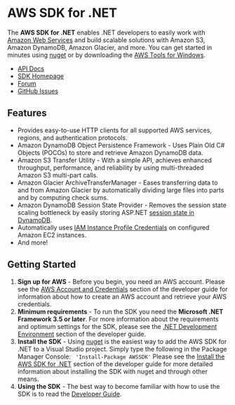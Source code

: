 # AWS SDK for .NET 

The **AWS SDK for .NET** enables .NET developers to easily work with [Amazon Web Services][aws] and build scalable solutions with Amazon S3, Amazon DynamoDB, Amazon Glacier, and more. You can get started in minutes using [nuget][nuget-info] or by downloading the [AWS Tools for Windows][install-msi].

* [API Docs][docs-api]
* [SDK Homepage][sdk-website]
* [Forum][sdk-forum]
* [GitHub Issues][sdk-issues]

## Features

* Provides easy-to-use HTTP clients for all supported AWS services, regions, and authentication protocols.
* Amazon DynamoDB Object Persistence Framework - Uses Plain Old C# Objects (POCOs) to store and retrieve Amazon DynamoDB data.
* Amazon S3 Transfer Utility - With a simple API, achieves enhanced throughput, performance, and reliability by using multi-threaded Amazon S3 multi-part calls.
* Amazon Glacier ArchiveTransferManager - Eases transferring data to and from Amazon Glacier by automatically dividing large files into parts and by computing check sums.
* Amazon DynamoDB Session State Provider - Removes the session state scaling bottleneck by easily storing ASP.NET [session state in DynamoDB][Session-state].
* Automatically uses [IAM Instance Profile Credentials][aws-iam-credentials] on configured Amazon EC2 instances.
* And more!

## Getting Started

1. **Sign up for AWS** - Before you begin, you need an AWS account. Please see the [AWS Account and Credentials][docs-signup] section of the developer guide for information about how to create an AWS account and retrieve your AWS credentials.
1. **Minimum requirements** - To run the SDK you need the **Microsoft .NET Framework 3.5 or later**. For more information about the requirements and optimum settings for the SDK, please see the [.NET Development Environment][docs-signup] section of the developer guide.
1. **Install the SDK** - Using [nuget][nuget-info] is the easiest way to add the AWS SDK for .NET to a Visual Studio project.  Simply type the following in the Package Manager Console: 
`` 
'Install-Package AWSSDK'
``
Please see the [Install the AWS SDK for .NET][docs-signup] section of the developer guide for more detailed information about installing the SDK with nuget and through other means.
1. **Using the SDK** - The best way to become familiar with how to use the SDK is to read the [Developer Guide][docs-guide].


[nuget-info]: https://nuget.org/
[install-msi]: http://sdk-for-net.amazonwebservices.com/latest/AWSToolsAndSDKForNet.msi
[aws]: http://aws.amazon.com/
[sdk-website]: http://aws.amazon.com/sdkfornet
[sdk-forum]: http://developer.amazonwebservices.com/connect/forum.jspa?forumID=61
[sdk-issues]: https://github.com/aws/aws-sdk-net/issues
[sdk-license]: http://aws.amazon.com/apache2.0/
[docs-api]: http://docs.amazonwebservices.com/sdkfornet/latest/apidocs/Index.html
[docs-signup]: http://docs.aws.amazon.com/AWSSdkDocsNET/latest/DeveloperGuide/net-dg-setup.html
[aws-iam-credentials]: http://docs.aws.amazon.com/AWSSdkDocsNET/latest/DeveloperGuide/net-dg-roles.html
[docs-guide]: http://docs.amazonwebservices.com/AWSSdkDocsNET/latest/DeveloperGuide/welcome.html
[Session-state]: http://docs.aws.amazon.com/AWSSdkDocsNET/latest/DeveloperGuide/net-dg-dynamodb-session.html
